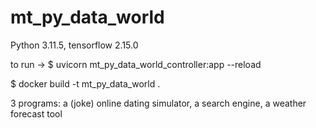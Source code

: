 # mt_py_data_world

Python 3.11.5, tensorflow 2.15.0

to run ->  $ uvicorn mt_py_data_world_controller:app --reload 

$ docker build -t mt_py_data_world .

3 programs: a (joke) online dating simulator, a search engine, a weather forecast tool